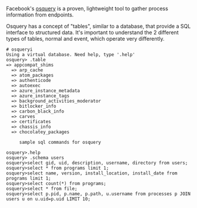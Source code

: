 Facebook's [osquery](https://osquery.io/) is a proven, lightweight tool to gather process information from endpoints.

Osquery has a concept of "tables", similar to a database, that provide a SQL interface to structured data. It's important to understand the 2 different types of tables, normal and event, which operate very differently.




```shell-session
# osqueryi
Using a virtual database. Need help, type '.help'
osquery> .table 
=> appcompat_shims
  => arp_cache
  => atom_packages
  => authenticode
  => autoexec
  => azure_instance_metadata
  => azure_instance_tags
  => background_activities_moderator
  => bitlocker_info
  => carbon_black_info
  => carves
  => certificates
  => chassis_info
  => chocolatey_packages
```


		 sample sql commands for osquery
```
osquery>.help
osquery> .schema users
osquery>select gid, uid, description, username, directory from users;
osquery>select * from programs limit 1;
osquery>select name, version, install_location, install_date from programs limit 1;
osquery>select count(*) from programs;
osquery>select * from file;
osquery>select p.pid, p.name, p.path, u.username from processes p JOIN users u on u.uid=p.uid LIMIT 10;
```

